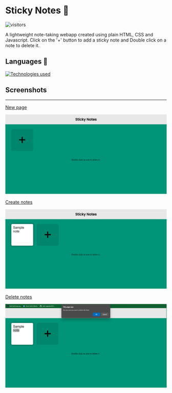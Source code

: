 # Sticky Notes 📝

![visitors](https://visitor-badge.glitch.me/badge?page_id=sahil-sagwekar2652.sahil-sagwekar2652&left_color=grey&right_color=green)  

A lightweight note-taking webapp created using plain HTML, CSS and Javascript. Click on the '+' button to add a sticky note and Double click on a note to delete it.

## Languages  🧰

[![Technologies used](https://skillicons.dev/icons?i=html,css,js)](https://skillicons.dev)  

## Screenshots
<hr>  

<p style="text-decoration: underline;">New page</p>  

![screenshot 1](./screenshots/img1.jpeg)  
<p style="text-decoration: underline;">Create notes</p>

![screenshot 2](./screenshots/img2.jpeg)
<p style="text-decoration: underline;">Delete notes</p>

![screenshot 2](./screenshots/img3.png)